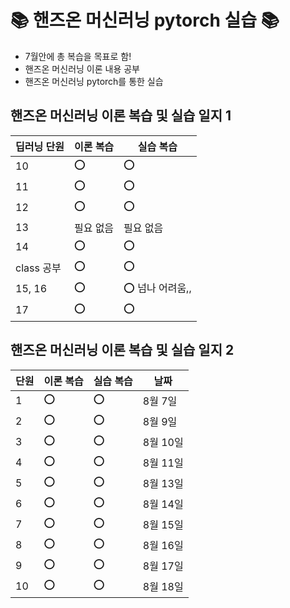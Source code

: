 # 📚 핸즈온 머신러닝 pytorch 실습 📚

- 7월안에 총 복습을 목표로 함!
- 핸즈온 머신러닝 이론 내용 공부
- 핸즈온 머신러닝 pytorch를 통한 실습

## 핸즈온 머신러닝 이론 복습 및 실습 일지 1

|딥러닝 단원|이론 복습|실습 복습|
|------|---|---|
|10|⭕|⭕|
|11|⭕|⭕|
|12|⭕|⭕|
|13|필요 없음|필요 없음|
|14|⭕|⭕|
|class 공부|⭕|⭕|
|15, 16|⭕|⭕ 넘나 어려움,,|
|17|⭕|⭕|



## 핸즈온 머신러닝 이론 복습 및 실습 일지 2
|단원|이론 복습|실습 복습|날짜|
|------|---|---|---|
|1|⭕|⭕|8월 7일|
|2|⭕|⭕|8월 9일|
|3|⭕|⭕|8월 10일|
|4|⭕|⭕|8월 11일|
|5|⭕|⭕|8월 13일|
|6|⭕|⭕|8월 14일|
|7|⭕|⭕|8월 15일|
|8|⭕|⭕|8월 16일|
|9|⭕|⭕|8월 17일|
|10|⭕|⭕|8월 18일|

